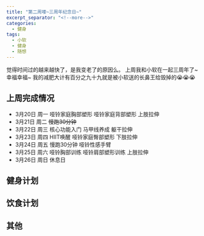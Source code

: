 ```yaml
---
title: "第二周喽~三周年纪念日~"
excerpt_separator: "<!--more-->"
categories:
  - 健身
tags:
  - 小软
  - 健身
  - 随想
---
```


觉得时间过的越来越快了，是我变老了的原因么。
上周我和小软在一起三周年了~幸福幸福~
我的减肥大计有百分之九十九就是被小软送的长鼻王给毁掉的:sob::sob::sob:

<!--more-->

## 上周完成情况


 - 3月20日 周一 哑铃家庭胸部塑形 哑铃家庭背部塑形 上肢拉伸
 - 3月21日 周二 ~~慢跑30分钟~~
 - 3月22日 周三 核心功能入门 马甲线养成 躯干拉伸
 - 3月23日 周四 HIIT唤醒 哑铃家庭臀部塑形 下肢拉伸
 - 3月24日 周五 慢跑30分钟 哑铃性感手臂
 - 3月25日 周六 哑铃胸部训练 哑铃肩部塑形训练 上肢拉伸
 - 3月26日 周日 休息日

## 健身计划


## 饮食计划


## 其他 